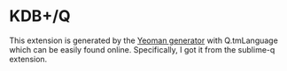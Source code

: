 # KDB+/Q
This extension is generated by the [Yeoman generator](https://www.npmjs.com/package/generator-code) with Q.tmLanguage which can be easily found online. Specifically, I got it from the sublime-q extension.
